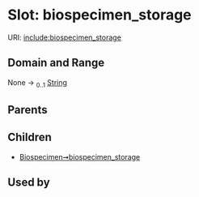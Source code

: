 
# Slot: biospecimen_storage




URI: [include:biospecimen_storage](https://w3id.org/include/biospecimen_storage)


## Domain and Range

None &#8594;  <sub>0..1</sub> [String](types/String.md)

## Parents


## Children

 *  [Biospecimen➞biospecimen_storage](Biospecimen_biospecimen_storage.md)

## Used by


